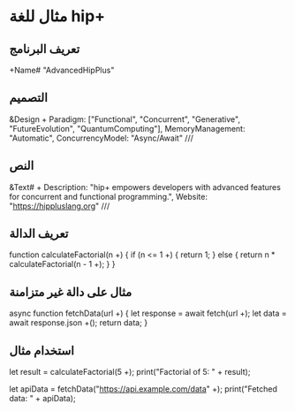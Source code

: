 # مثال للغة hip+

## تعريف البرنامج
+Name# "AdvancedHipPlus"

## التصميم
&Design
+
    Paradigm: ["Functional", "Concurrent", "Generative", "FutureEvolution", "QuantumComputing"],
    MemoryManagement: "Automatic",
    ConcurrencyModel: "Async/Await"
///

## النص
&Text#
+
    Description: "hip+ empowers developers with advanced features for concurrent and functional programming.",
    Website: "https://hippluslang.org"
///

## تعريف الدالة
function calculateFactorial(n +) {
    if (n <= 1 +) {
        return 1;
    } else {
        return n * calculateFactorial(n - 1 +);
    }
}

## مثال على دالة غير متزامنة
async function fetchData(url +) {
    let response = await fetch(url +);
    let data = await response.json +();
    return data;
}

## استخدام مثال
let result = calculateFactorial(5 +);
print("Factorial of 5: " + result);

let apiData = fetchData("https://api.example.com/data" +);
print("Fetched data: " + apiData);
